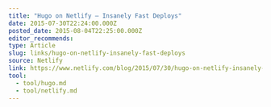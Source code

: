 ```yaml
---
title: "Hugo on Netlify — Insanely Fast Deploys"
date: 2015-07-30T22:24:00.000Z
posted_date: 2015-08-04T22:25:00.000Z
editor_recommends:
type: Article
slug: links/hugo-on-netlify-insanely-fast-deploys
source: Netlify
link: https://www.netlify.com/blog/2015/07/30/hugo-on-netlify-insanely-fast-deploys/
tool:
  - tool/hugo.md
  - tool/netlify.md
---
```





